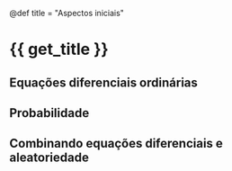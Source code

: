 @def title = "Aspectos iniciais"

# {{ get_title }}

## Equações diferenciais ordinárias

## Probabilidade

## Combinando equações diferenciais e aleatoriedade

